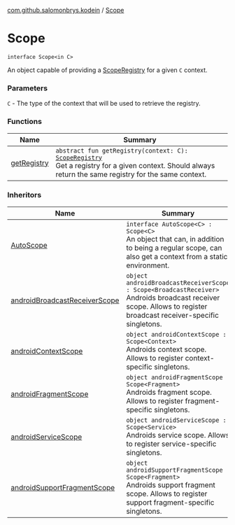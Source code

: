 [com.github.salomonbrys.kodein](../index.md) / [Scope](.)

# Scope

`interface Scope<in C>`

An object capable of providing a [ScopeRegistry](../-scope-registry/index.md) for a given `C` context.

### Parameters

`C` - The type of the context that will be used to retrieve the registry.

### Functions

| Name | Summary |
|---|---|
| [getRegistry](get-registry.md) | `abstract fun getRegistry(context: C): `[`ScopeRegistry`](../-scope-registry/index.md)<br>Get a registry for a given context. Should always return the same registry for the same context. |

### Inheritors

| Name | Summary |
|---|---|
| [AutoScope](../-auto-scope/index.md) | `interface AutoScope<C> : Scope<C>`<br>An object that can, in addition to being a regular scope, can also get a context from a static environment. |
| [androidBroadcastReceiverScope](../../com.github.salomonbrys.kodein.android/android-broadcast-receiver-scope/index.md) | `object androidBroadcastReceiverScope : Scope<BroadcastReceiver>`<br>Androids broadcast receiver scope. Allows to register broadcast receiver-specific singletons. |
| [androidContextScope](../../com.github.salomonbrys.kodein.android/android-context-scope/index.md) | `object androidContextScope : Scope<Context>`<br>Androids context scope. Allows to register context-specific singletons. |
| [androidFragmentScope](../../com.github.salomonbrys.kodein.android/android-fragment-scope/index.md) | `object androidFragmentScope : Scope<Fragment>`<br>Androids fragment scope. Allows to register fragment-specific singletons. |
| [androidServiceScope](../../com.github.salomonbrys.kodein.android/android-service-scope/index.md) | `object androidServiceScope : Scope<Service>`<br>Androids service scope. Allows to register service-specific singletons. |
| [androidSupportFragmentScope](../../com.github.salomonbrys.kodein.android/android-support-fragment-scope/index.md) | `object androidSupportFragmentScope : Scope<Fragment>`<br>Androids support fragment scope. Allows to register support fragment-specific singletons. |
